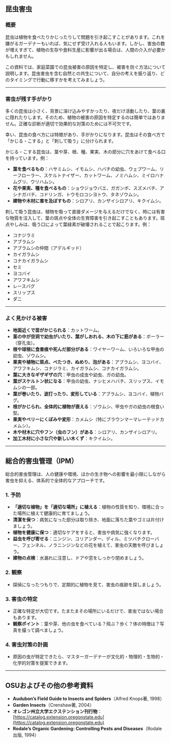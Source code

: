 ## 昆虫害虫

### 概要

昆虫は植物を食べたりかじったりして問題を引き起こすことがあります。これを嫌がるガーデナーもいれば、気にせず受け入れる人もいます。しかし、害虫の数が増えすぎて、植物の生存や食料生産に影響が出る場合は、人間の介入が必要かもしれません。

この資料では、家庭菜園での昆虫被害の原因を特定し、被害を防ぐ方法について説明します。昆虫害虫を含む自然との共生について、自分の考えを振り返り、どのタイミングで行動に移すかを考えてみましょう。

---

### 害虫が残す手がかり

多くの昆虫は小さく、背景に溶け込みやすかったり、夜だけ活動したり、葉の裏に隠れたりします。そのため、植物の被害の原因を特定するのは簡単ではありません。正確な診断が適切で効果的な対策のためには不可欠です。

幸い、昆虫の食べ方には特徴があり、手がかりになります。昆虫はその食べ方で「かじる・こする」と「刺して吸う」に分けられます。


かじる・こする昆虫は、葉や芽、根、種、果実、木の部分に穴をあけて食べる口を持っています。例：

- **葉を食べるもの**：ハサミムシ、イモムシ、ハバチの幼虫、ウェブワーム、リーフローラー、スケルトナイザー、カットワーム、ノミハムシ、ミイロハナムグリ、ウリハムシ。
- **花や果実、種を食べるもの**：ショウジョウバエ、ガガンボ、スズメバチ、アシナガバチ、コドリンガ、トウモロコシヨトウ、タネゾウムシ。
- **建物や木材に害を及ぼすもの**：シロアリ、カンザイシロアリ、キクイムシ。


刺して吸う昆虫は、植物を吸って直接ダメージを与えるだけでなく、時には有害な物質を注入して、葉の斑点や全体の生育障害を引き起こすこともあります。斑点やしみは、吸う口によって葉緑素が破壊されることで起こります。例：

- コナジラミ
- アブラムシ
- アブラムシの仲間（アデルギッド）
- カイガラムシ
- コナカイガラムシ
- セミ
- ヨコバイ
- アワフキムシ
- レースバグ
- スリップス
- ダニ

---

### よく見かける被害

- **地面近くで苗がかじられる**：カットワーム。
- **茎の中が空洞で幼虫がいたり、葉がしおれる、木の下に筋がある**：ボーラー（穿孔虫）。
- **根や球根に食害痕や死んだ部分がある**：ワイヤーワーム、いろいろな甲虫の幼虫、ゾウムシ。
- **果実や植物に斑点、べたつき、ぬめり、泡がある**：アブラムシ、ヨコバイ、アワフキムシ、コナジラミ、カイガラムシ、コナカイガラムシ。
- **葉に大きなギザギザの穴**：甲虫の成虫や幼虫、ガの幼虫。
- **葉がスケルトン状になる**：甲虫の幼虫、ナシヒメハバチ、スリップス、イモムシの一部。
- **葉が巻いたり、波打ったり、変形している**：アブラムシ、ヨコバイ、植物バグ。
- **根がかじられ、全体的に植物が衰える**：ゾウムシ、甲虫やガの幼虫の根食い型。
- **果実やベリーにくぼみや変形**：カメムシ（特にブラウンマーマレーテッドカメムシ）。
- **木や材木に穴やフン（虫のフン）がある**：シロアリ、カンザイシロアリ。
- **加工木材に小さな穴や新しい木くず**：キクイムシ。

---

## 総合的害虫管理（IPM）

総合的害虫管理は、人の健康や環境、ほかの生き物への影響を最小限にしながら害虫を抑える、体系的で全体的なアプローチです。

### 1. 予防

- **「適切な植物」を「適切な場所」に植える**：植物の性質を知り、環境に合った場所に植えて健康的に育てましょう。
- **清潔を保つ**：病気になった部分は取り除き、地面に落ちた葉やゴミは片付けましょう。
- **植物を健康に保つ**：適切なケアをすると、害虫や病気に強くなります。
- **益虫を呼び寄せる**：ニンジン、コリアンダー、ディル、ミツバチクローバー、フェンネル、ノラニンジンなどの花を植えて、害虫の天敵を呼びましょう。
- **建物の点検**：水漏れに注意し、ドアや窓をしっかり閉めましょう。

### 2. 観察

- 探偵になったつもりで、定期的に植物を見て、害虫の痕跡を探しましょう。

### 3. 害虫の特定

- 正確な特定が大切です。たまたまその場所にいるだけで、害虫ではない場合もあります。
- **観察ポイント**：葉や芽、他の虫を食べている？飛ぶ？歩く？体の特徴は？写真を撮って調べましょう。

### 4. 害虫対策の計画

- 原因の虫が特定できたら、マスターガーデナーが文化的・物理的・生物的・化学的対策を提案できます。

---

## OSUおよびその他の参考資料

- **Audubon’s Field Guide to Insects and Spiders**（Alfred Knops著, 1998）
- **Garden Insects**（Crenshaw著, 2004）
- **オレゴン州立大学エクステンション刊行物**：[https://catalog.extension.oregonstate.edu](https://catalog.extension.oregonstate.edu)
- **Rodale’s Organic Gardening: Controlling Pests and Diseases**（Rodale出版, 1994）
